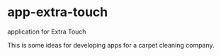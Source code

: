 # app-extra-touch
application for Extra Touch

This is some ideas for developing apps for a carpet cleaning company.
